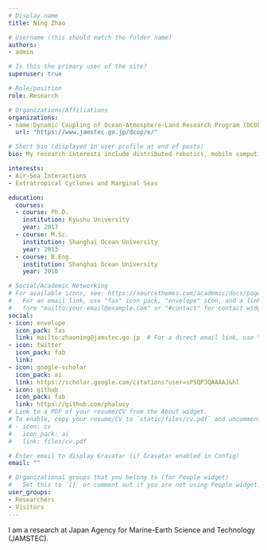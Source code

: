 ```yaml
---
# Display name
title: Ning Zhao

# Username (this should match the folder name)
authors:
- admin

# Is this the primary user of the site?
superuser: true

# Role/position
role: Research

# Organizations/Affiliations
organizations:
- name:Dynamic Coupling of Ocean-Atmosphere-Land Research Program (DCOP), Research Institute for Global Change (RIGC),  Japan Agency for Marine-Earth Science and Technology (JAMSTEC)
  url: "https://www.jamstec.go.jp/dcop/e/"

# Short bio (displayed in user profile at end of posts)
bio: My research interests include distributed robotics, mobile computing and programmable matter.

interests:
- Air-Sea Interactions
- Extratropical Cyclones and Marginal Seas

education:
  courses:
  - course: Ph.D.
    institution: Kyushu University
    year: 2017
  - course: M.Sc.
    institution: Shanghai Ocean University
    year: 2013
  - course: B.Eng.
    institution: Shanghai Ocean University
    year: 2010

# Social/Academic Networking
# For available icons, see: https://sourcethemes.com/academic/docs/page-builder/#icons
#   For an email link, use "fas" icon pack, "envelope" icon, and a link in the
#   form "mailto:your-email@example.com" or "#contact" for contact widget.
social:
- icon: envelope
  icon_pack: fas
  link: mailto:zhaoning@jamstec.go.jp  # For a direct email link, use "mailto:test@example.org".
- icon: twitter
  icon_pack: fab
  link: 
- icon: google-scholar
  icon_pack: ai
  link: https://scholar.google.com/citations?user=sPSQP3QAAAAJ&hl
- icon: github
  icon_pack: fab
  link: https://github.com/phalucy
# Link to a PDF of your resume/CV from the About widget.
# To enable, copy your resume/CV to `static/files/cv.pdf` and uncomment the lines below.
# - icon: cv
#   icon_pack: ai
#   link: files/cv.pdf

# Enter email to display Gravatar (if Gravatar enabled in Config)
email: ""

# Organizational groups that you belong to (for People widget)
#   Set this to `[]` or comment out if you are not using People widget.
user_groups:
- Researchers
- Visitors
---
```


I am a research at Japan Agency for Marine-Earth Science and Technology (JAMSTEC).